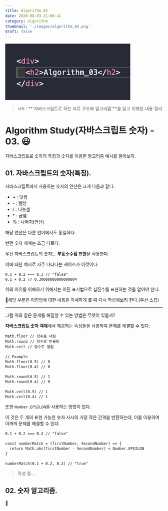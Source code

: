 ```yaml
---
title: Algorithm_03
date: 2020-08-03 21:08:41
category: algorithm
thumbnail: './images/algorithm_03.png'
draft: false
---
```


![](./images/algorithm_03.png)

> `서적` : **'자바스크립트로 하는 자료 구조와 알고리즘'**을 읽고 이해한 내용 정리

# Algorithm Study(자바스크립트 숫자) - 03. 😃

자바스크립트로 숫자의 특징과 숫자를 이용한 알고리즘 예시를 알아보자.

## 01. 자바스크립트의 숫자(특징).

자바스크립트에서 사용하는 숫자의 연산은 크게 다음과 같다.

- \+ : 덧셈
- \- : 뺄셈
- / : 나눗셈
- \* : 곱셈
- % : 나머지(연산)

해당 연산은 다른 언어에서도 동일하다.

반면 숫자 체계는 조금 다르다.

우선 자바스크립트의 숫자는 **부동소수점 표현**을 사용한다.

이에 대한 예시로 자주 나타나는 케이스가 이것이다.

```js{1}
0.1 + 0.2 === 0.3 // "false"
0.1 + 0.2 // 0.30000000000000004
```

위의 이유를 이해하기 위해서는 이진 표기법으로 십진수를 표현하는 것을 알아야 한다.

🚨해당 부분은 이진법에 대한 내용을 자세하게 풀 때 다시 작성해보려 한다.(우선 스킵)

---

그럼 위와 같은 문제를 해결할 수 있는 방법은 무엇이 있을까?

**자바스크립트 숫자 객체**에서 제공하는 속성들을 사용하여 문제를 해결할 수 있다.

```js{}
Math.floor // 정수로 내림
Math.round // 정수로 반올림
Math.ceil // 정수로 올림

// Example
Math.floor(0.5) // 0
Math.floor(0.4) // 0

Math.round(0.5) // 1
Math.round(0.4) // 0

Math.ceil(0.5) // 1
Math.ceil(0.4) // 1
```

또한 `Number.EPSILON`을 사용하는 방법이 있다.

이 것은 두 개의 표현 가능한 숫자 사시의 가장 작은 간격을 반환하는데, 이를 이용하여 아까의 문제를 해결할 수 있다.

```js{1, 7}
0.1 + 0.2 === 0.3 // "false"

const numberMatch = (firstNumber, SecondNumber) => {
  return Math.abs(firstNumber - SecondNumber) < Number.EPSILON
}

numberMatch(0.1 + 0.2, 0.3) // "true"
```

> 작성 중...

## 02. 숫자 알고리즘.

👋
